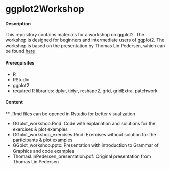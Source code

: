 # ggplot2Workshop

#### Description
This repository contains materials for a workshop on ggplot2. The workshop is designed for beginners and intermediate users of ggplot2. The workshop is based on the presentation by Thomas Lin Pedersen, which can be found [here](https://www.youtube.com/watch?v=h29g21z0a68)

#### Prerequisites
* R
* RStudio
* ggplot2
* required R libraries: dplyr, tidyr, reshape2, grid, gridExtra, patchwork
 

#### Content

** .Rmd files can be opened in Rstudio for better visualization


* GGplot_workshop.Rmd: Code with explanation and solutions for the exercises & plot examples
* GGplot_workshop_exercises.Rmd: Exercises without solution for the participants & plot examples
* GGplot_workshop.pptx: Presentation with introduction to Grammar of Graphics and code examples
* ThomasLinPedersen_presentation.pdf: Original presentation from Thomas Lin Pedersen
